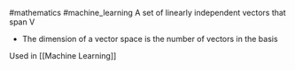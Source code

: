 #mathematics #machine_learning 
A set of linearly independent vectors that span V
- The dimension of a vector space is the number of vectors in the basis

Used in [[Machine Learning]]